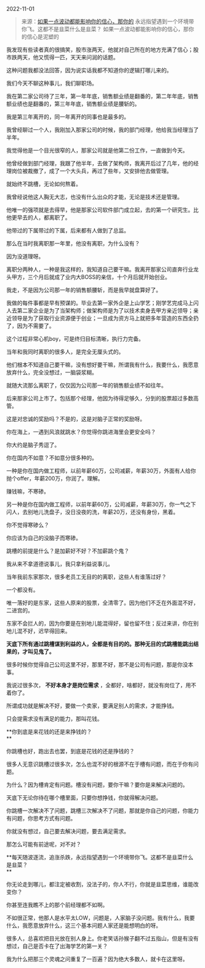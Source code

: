 2022-11-01

> 来源：[如果一点波动都能影响你的信心，那你的](http://mp.weixin.qq.com/s?__biz=MzU3NDc5Nzc0NQ==&mid=2247520860&idx=1&sn=c323605a04b19859ee865f8395fd5f9f&chksm=fd2e3082ca59b994719a5769b99c08a4bc6fac92bad7d5dbd569cb5f2bb6ee07bce5d7d49386&scene=27#wechat_redirect)
> 永远指望遇到一个环境带你飞。这都不是韭菜什么是韭菜？ 如果一点波动都能影响你的信心，那你的信心是泥塑的

我发现有些读者真的很搞笑，股市涨两天，他就对自己所在的地方充满了信心；股市跌两天，他又慌得一匹，天天来问润的话题。  

这种问题我都没法回答，因为说实话我都不知道你的逻辑打哪儿来的。  

我们今天不聊这种事儿，我们聊职场。  

我在第二家公司待了三年，第一年年底，销售额业绩是翻番的，第二年年底，销售额业绩也是翻番的，第三年年底，销售额业绩是腰斩的。  

我是第三年离开的，同一年离开的同事也是最多的。

我曾经聊过一个人，我刚加入那家公司的时候，我的部门经理，他给我当经理当了半年。  

我觉得他是一个目光很窄的人，那家公司就是他第二份工作，一直做到今天。  

他曾经做到部门经理，我跟了他半年，去做了架构师，我离开后过了几年，他的经理岗位被裁撤了，成了一个大头兵，再过了些年，又安排他去做管理。  

就始终不跳槽，无论如何熬着。  

我曾经说他这人胸无大志，也没有什么出众的才能，无论是技术还是管理。  

他唯一的强项就是去得早，他是那家公司软件部门成立起，去的第一个研究生。比他更早去的人，都离职了。

他带过的下属带过的下属，后来都有人做到了总监。  

那么在当时我离职那一年里，他没有离职，为什么没有？  

因为没道理呀。  

离职分两种人，一种是我这样的，我知道自己要干嘛。我离开那家公司直奔行业龙头甲方，三个月后就成了业内大BOSS的亲信，十个月后就开始创业。

我走，不是因为公司那一年的销售额腰斩，而是我早就盘算好了。  

我做的每件事都是早有预谋的。毕业去第一家外企是上山学艺；刚学艺完成马上闪人去第二家企业是为了当架构师；做架构师是为了以技术卖身去甲方亲近领导；亲近领导是为了获取行业资源便于创业；一旦成为资方马上就把多年营造的东西全扔了，因为不需要了。  

这个过程非常心机boy，可是终归目标清晰，执行力完备。  

当年和我同时离职的很多人，是完全无厘头式的。  

他们根本不知道自己要干嘛，没有想好要干嘛，所谓我有什么，我要什么，我愿意放弃什么，完全没想过，一脑袋浆糊。  

就随大流那么离职了，仅仅因为公司那一年的销售额业绩不如往年。

后来那家公司上市了。包括那个经理，他因为待得足够久，分到的股票超过多数高管。  

这是对忠诚的奖励吗？不是的，这是对脑子正常的奖励呀。

你在海上，一遇到风浪就跳水？你觉得你跳进海里会更安全吗？

你大约是脑子秀逗了。

你在国内不如意？不如意分很多种的。  

一种是你在国内做工程师，以前年薪60万，公司减薪，年薪30万，外面有人给你抛个offer，年薪200万，你润了。理解。  

赚钱嘛，不寒碜。  

另一种是你在国内做工程师，以前年薪60万，公司减薪，年薪30万，你一气之下闪人，去别地儿洗盘子，没日没夜的洗，年薪20万，还没有身份，黑着。

你不觉得寒碜么？  

你应该为自己的没脑子而寒碜。  

跳槽的前提是什么？是加薪好不好？不加薪跳个鬼？  

我从来不拿道德说事儿，我只拿利益说事儿。  

当年我前东家那次，很多老员工无目的的离职，这些人有谁落过好？  

一个都没有。

唯一落好的是东家，这些人原来的股票，全清零了。因为他们不乏在外面混不好，二进宫的。  

东家不会拦人的，因为你要是在别地儿能混得好，留也留不住；反过来讲，你在别地儿混不好，迟早得回来。  

 **天底下所有通过跳槽谋到利益的人，全都是有目的的。那种无目的式跳槽能跳出结果的，才叫见鬼了。**

很多时候你觉得自己公司这里不好，那里不好，那不是公司有问题，那是你没本事。  

我说过很多次， **不好本身才是岗位需求** ，全都好，啥都好，就没有岗位了，用不着你了。  

所谓成功就是解决不好，要做一个卖家，要满足别人的需求，才能挣钱。

只会提需求没有满足的能力，那叫花钱。  

 **你到底是来花钱的还是来挣钱的？  
**

你跳槽也好，跑出去也罢，到底是花钱的还是挣钱的？  

很多人无意识跳槽过很多次，怎么也混不好的根源不在于槽有问题，而在于你有问题。

为什么？因为槽肯定有问题。槽没有问题，要你干嘛？要你是来解决问题的。

天底下无论你待在哪个槽里面，只要你想挣钱，你就得解决问题。  

你跳槽一次解决不了问题，跳槽三次解决不了问题，那就是你自己的问题，你能力有问题，你思考方式有问题。

你就没有想过，自己要去解决问题，要去满足需求。

那怎么可能有前途呢，对不对？  

 **每天随波逐流，追涨杀跌，永远指望遇到一个环境带你飞。这都不是韭菜什么是韭菜？  
**

你无论走到哪儿，都注定被收割，没法子的，你人不行，你就是韭菜思维，谁能改变你？  

你甚至连我瞧不上的那个前经理都不如啊。  

不如很正常，他那人是水平太LOW，问题是，人家脑子没问题。我有什么，我要什么，我愿意放弃什么，这三个基本问题人家还是能想明白的呀。  

很多人，总喜欢把目光放在别人身上。你老笑话孙猴子翻不过五指山，但是有没有想过，自己是否卡在了出海学艺的第一关？  

我为什么把那三个灵魂之问重复了一百遍？因为绝大多数人，就卡在这里呀。

